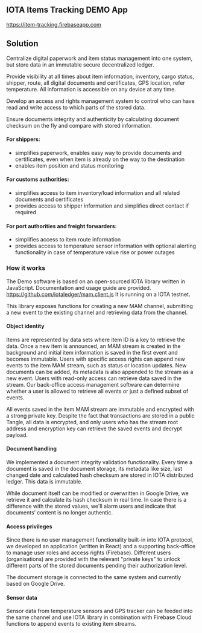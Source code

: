 ## IOTA Items Tracking DEMO App

https://item-tracking.firebaseapp.com

## Solution

Centralize digital paperwork and item status management into one system, but store data in an immutable secure decentralized ledger.

Provide visibility at all times about item information, inventory, cargo status, shipper, route, all digital documents and certificates, GPS location, refer temperature.
All information is accessible on any device at any time.

Develop an access and rights management system to control who can have read and write access to which parts of the stored data.

Ensure documents integrity and authenticity by calculating document checksum on the fly and compare with stored information.

#### For shippers:

* simplifies paperwork, enables easy way to provide documents and certificates, even when item is already on the way to the destination
* enables item position and status monitoring

#### For customs authorities:

* simplifies access to item inventory/load information and all related documents and certificates
* provides access to shipper information and simplifies direct contact if required

#### For port authorities and freight forwarders:

* simplifies access to item route information
* provides access to temperature sensor information with optional alerting functionality in case of temperature value rise or power outages

### How it works

The Demo software is based on an open-sourced IOTA library written in JavaScript.
Documentation and usage guide are provided.
https://github.com/iotaledger/mam.client.js
It is running on a IOTA testnet.

This library exposes functions for creating a new MAM channel, submitting a new event to the existing channel and retrieving data from the channel.

#### Object identity

Items are represented by data sets where item ID is a key to retrieve the data.
Once a new item is announced, an MAM stream is created in the background and initial item information is saved in the first event and becomes immutable.
Users with specific access rights can append new events to the item MAM stream, such as status or location updates. New documents can be added, its metadata is also appended to the stream as a new event.
Users with read-only access can retrieve data saved in the stream. Our back-office access management software can determine whether a user is allowed to retrieve all events or just a defined subset of events.

All events saved in the item MAM stream are immutable and encrypted with a strong private key.
Despite the fact that transactions are stored in a public Tangle, all data is encrypted, and only users who has the stream root address and encryption key can retrieve the saved events and decrypt payload.

#### Document handling

We implemented a document integrity validation functionality. Every time a document is saved in the document storage, its metadata like size, last changed date and calculated hash checksum are stored in IOTA distributed ledger. This data is immutable.

While document itself can be modified or overwritten in Google Drive, we retrieve it and calculate its hash checksum in real time. In case there is a difference with the stored values, we'll alarm users and indicate that documents’ content is no longer authentic.

#### Access privileges

Since there is no user management functionality built-in into IOTA protocol, we developed an application (written in React) and a supporting back-office to manage user roles and access rights (Firebase). Different users (organisations) are provided with the relevant "private keys" to unlock different parts of the stored documents pending their authorization level.

The document storage is connected to the same system and currently based on Google Drive.

#### Sensor data

Sensor data from temperature sensors and GPS tracker can be feeded into the same channel and use IOTA library in combination with Firebase Cloud functions to append events to existing item streams.

